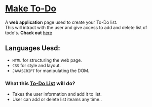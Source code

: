 # [Make To-Do](https://pavan432.github.io/make-to-do/)

A **web application** page used to create your To-Do list.\
This will intract with the user and give access to add and delete list of todo's.
**Chack out** [here](https://pavan432.github.io/make-to-do/)

## Languages Uesd:

- `HTML` for structuring the web page.
- `CSS` for style and layout.
- `JAVASCRIPT` for manipulating the DOM.

### What this [To-Do List](https://pavan432.github.io/make-to-do/) will do?

- Takes the user information and add it to list.
- User can add or delete list iteams any time..
